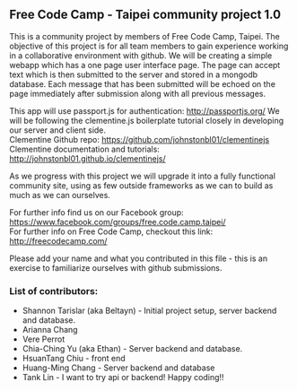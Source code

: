 ## Free Code Camp  - Taipei community project 1.0

This is a community project by members of Free Code Camp, Taipei. The objective of this project is for all team members to gain experience working in a collaborative environment with github.
We will be creating a simple webapp which has a one page user interface page.
The page can accept text which is then submitted to the server and stored in a mongodb database.  Each message that has been submitted will be echoed on the page immediately after submission along with all previous messages.

This app will use passport.js for authentication: http://passportjs.org/
We will be following the clementine.js boilerplate tutorial closely in developing our server and client side.  
Clementine Github repo: https://github.com/johnstonbl01/clementinejs  
Clementine documentation and tutorials: http://johnstonbl01.github.io/clementinejs/  

As we progress with this project we will upgrade it into a fully functional community site, using as few outside frameworks as we can to build as much as we can ourselves.

For further info find us on our Facebook group: https://www.facebook.com/groups/free.code.camp.taipei/  
For further info on Free Code Camp, checkout this link: http://freecodecamp.com/  

Please add your name and what you contributed in this file - this is an exercise to familiarize ourselves with github submissions.


### List of contributors:  
- Shannon Tarislar (aka Beltayn) - Initial project setup, server backend and database.  
- Arianna Chang  
- Vere Perrot  
- Chia-Ching Yu (aka Ethan) - Server backend and database.  
- HsuanTang Chiu - front end  
- Huang-Ming Chang - Server backend and database  
- Tank Lin - I want to try api or backend! Happy coding!!
